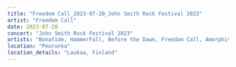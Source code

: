 ```yaml
---
title: "Freedom Call_2023-07-20_John Smith Rock Festival 2023"
artist: "Freedom Call"
date: 2023-07-20
concert: "John Smith Rock Festival 2023"
artists: "Bonafide, HammerFall, Before the Dawn, Freedom Call, Amorphis, Silver Dust, Beast in Black"
location: "Peurunka"
location_details: "Laukaa, Finland"
---
```

